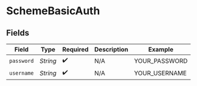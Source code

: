 # SchemeBasicAuth


## Fields

| Field              | Type               | Required           | Description        | Example            |
| ------------------ | ------------------ | ------------------ | ------------------ | ------------------ |
| `password`         | *String*           | :heavy_check_mark: | N/A                | YOUR_PASSWORD      |
| `username`         | *String*           | :heavy_check_mark: | N/A                | YOUR_USERNAME      |